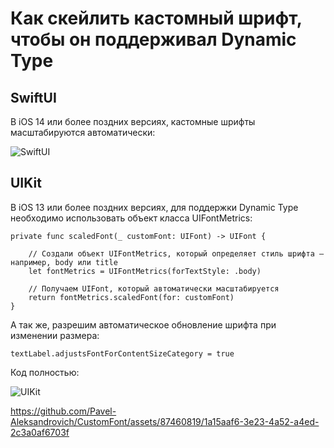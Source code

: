 # Как скейлить кастомный шрифт, чтобы он поддерживал Dynamic Type

## SwiftUI

В iOS 14 или более поздних версиях, кастомные шрифты масштабируются автоматически:

![SwiftUI](https://github.com/Pavel-Aleksandrovich/CustomFont/assets/87460819/d3f743a1-6591-4c20-9902-ade4bfec4ce7)

## UIKit

В iOS 13 или более поздних версиях, для поддержки Dynamic Type необходимо использовать объект класса UIFontMetrics:

```
private func scaledFont(_ customFont: UIFont) -> UIFont {
    
    // Создали объект UIFontMetrics, который определяет стиль шрифта — например, body или title
    let fontMetrics = UIFontMetrics(forTextStyle: .body)
    
    // Получаем UIFont, который автоматически масштабируется
    return fontMetrics.scaledFont(for: customFont)
}
```

А так же, разрешим автоматическое обновление шрифта при изменении размера:

```
textLabel.adjustsFontForContentSizeCategory = true
```

Код полностью:

![UIKit](https://github.com/Pavel-Aleksandrovich/CustomFont/assets/87460819/2e1fd752-880a-4108-8b6e-7d9513c297bb)

https://github.com/Pavel-Aleksandrovich/CustomFont/assets/87460819/1a15aaf6-3e23-4a52-a4ed-2c3a0af6703f

